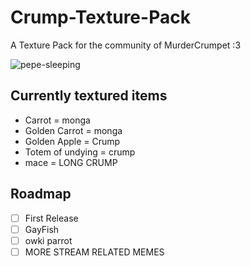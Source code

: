 # Crump-Texture-Pack
A Texture Pack for the community of MurderCrumpet :3


![pepe-sleeping](https://github.com/user-attachments/assets/2a7ad7aa-a234-40d8-9677-1d2f778abb8c)

## Currently textured items 
- Carrot = monga 
- Golden Carrot = monga
- Golden Apple = Crump
- Totem of undying = crump
- mace = LONG CRUMP

## Roadmap 
- [ ] First Release 
- [ ] GayFish
- [ ] owki parrot
- [ ] MORE STREAM RELATED MEMES
